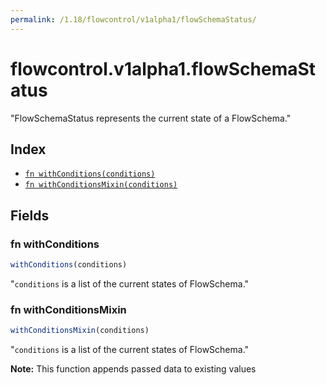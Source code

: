 ```yaml
---
permalink: /1.18/flowcontrol/v1alpha1/flowSchemaStatus/
---
```


# flowcontrol.v1alpha1.flowSchemaStatus

"FlowSchemaStatus represents the current state of a FlowSchema."

## Index

* [`fn withConditions(conditions)`](#fn-withconditions)
* [`fn withConditionsMixin(conditions)`](#fn-withconditionsmixin)

## Fields

### fn withConditions

```ts
withConditions(conditions)
```

"`conditions` is a list of the current states of FlowSchema."

### fn withConditionsMixin

```ts
withConditionsMixin(conditions)
```

"`conditions` is a list of the current states of FlowSchema."

**Note:** This function appends passed data to existing values
